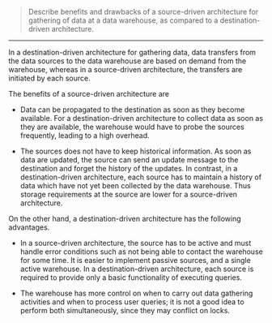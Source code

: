 > Describe benefits and drawbacks of a source-driven architecture for 
> gathering of data at a data warehouse, as compared to a destination-driven
> architecture. 

--------------------------------

In a destination-driven architecture for gathering data, data transfers from the 
data sources to the data warehouse are based on demand from the warehouse, whereas
in a source-driven architecture, the transfers are initiated by each source. 

The benefits of a source-driven architecture are

* Data can be propagated to the destination as soon as they become available. For 
a destination-driven architecture to collect data as soon as they are available, the 
warehouse would have to probe the sources frequently, leading to a high overhead. 

* The sources does not have to keep historical information. As soon as data are updated, 
the source can send an update message to the destination and forget the history of 
the updates. In contrast, in a destination-driven architecture, each source has to maintain 
a history of data which have not yet been collected by the data warehouse. Thus storage 
requirements at the source are lower for a source-driven architecture. 

On the other hand, a destination-driven architecture has the following advantages. 

* In a source-driven architecture, the source has to be active and must handle 
error conditions such as not being able to contact the warehouse for some time. 
It is easier to implement passive sources, and a single active warehouse. In a destination-driven
architecture, each source is required to provide only a basic functionality of executing queries. 

* The warehouse has more control on when to carry out data gathering activities and when 
to process user queries; it is not a good idea to perform both simultaneously, since 
they may conflict on locks. 